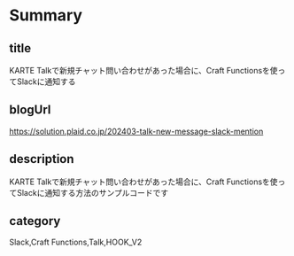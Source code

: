 # Summary

## title

KARTE Talkで新規チャット問い合わせがあった場合に、Craft Functionsを使ってSlackに通知する

## blogUrl

https://solution.plaid.co.jp/202403-talk-new-message-slack-mention

## description

KARTE Talkで新規チャット問い合わせがあった場合に、Craft Functionsを使ってSlackに通知する方法のサンプルコードです

## category

Slack,Craft Functions,Talk,HOOK_V2